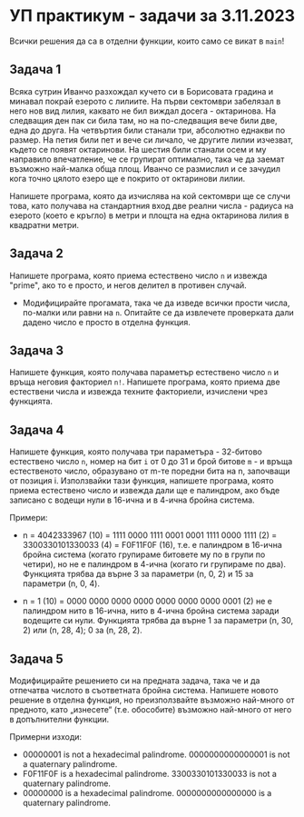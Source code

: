 # УП практикум - задачи за 3.11.2023

Всички решения да са в отделни функции, които само се викат в `main`!

## Задача 1

Всяка сутрин Иванчо разхождал кучето си в Борисовата градина и минавал покрай езерото с лилиите.
На първи сектомври забелязал в него нов вид лилия, каквато не бил виждал досега - октаринова.
На следващия ден пак си била там, но на по-следващия вече били две, една до друга.
На четвъртия били станали три, абсолютно еднакви по размер.
На петия били пет и вече си личало, че другите лилии изчезват, където се появят октаринови.
На шестия били станали осем и му направило впечатление, че се групират оптимално, така че да заемат възможно най-малка обща площ.
Иванчо се размислил и се зачудил кога точно цялото езеро ще е покрито от октаринови лилии.

Напишете програма, която да изчислява на кой сектомври ще се случи това, като получава на стандартния вход две реални числа -
радиуса на езерото (което е кръгло) в метри и площта на една октаринова лилия в квадратни метри.

## Задача 2

Напишете програма, която приема естествено число `n` и извежда "prime", ако то е просто, и негов делител в противен случай.
- Модифицирайте прогамата, така че да изведе всички прости числа, по-малки или равни на `n`.
Опитайте се да извлечете проверката дали дадено число е просто в отделна функция.

## Задача 3

Напишете функция, която получава параметър естествено число `n` и връща неговия факториел `n!`.
Напишете програма, която приема две естествени числа и извежда техните факториели, изчислени чрез функцията.

## Задача 4

Напишете функция, която получава три параметъра - 32-битово естествено число `n`, номер на бит `i` от 0 до 31
и брой битове `m` - и връща естественото число, образувано от m-те поредни бита на n, започващи от позиция i.
Използвайки тази функция, напишете програма, която приема естествено число и извежда дали ще е палиндром, ако бъде
записано с водещи нули в 16-ична и в 4-ична бройна система.

Примери:
- n = 4042333967 (10) = 1111 0000 1111 0001 0001 1111 0000 1111 (2) = 3300330101330033 (4) = F0F11F0F (16),
т.е. е палиндром в 16-ична бройна система (когато групираме битовете му по в групи по четири),
но не е палиндром в 4-ична (когато ги групираме по два).
Функцията трябва да върне 3 за параметри (n, 0, 2) и 15 за параметри (n, 0, 4).

- n = 1 (10) = 0000 0000 0000 0000 0000 0000 0000 0001 (2) не е палиндром нито в 16-ична, нито в 4-ична бройна система
заради водещите си нули.
Функцията трябва да върне 1 за параметри (n, 30, 2) или (n, 28, 4); 0 за (n, 28, 2).

## Задача 5

Модифицирайте решението си на предната задача, така че и да отпечатва числото в съответната бройна система.
Напишете новото решение в отделна функция, но преизползвайте възможно най-много от предното, като „изнесете“
(т.е. обособите) възможно най-много от него в допълнителни функции.

Примерни изходи:
- 00000001 is not a hexadecimal palindrome. 0000000000000001 is not a quaternary palindrome.
- F0F11F0F is a hexadecimal palindrome. 3300330101330033 is not a quaternary palindrome.
- 00000000 is a hexadecimal palindrome. 0000000000000000 is a quaternary palindrome.
